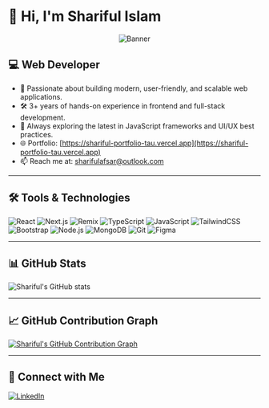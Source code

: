 # 👋 Hi, I'm Shariful Islam

<p align="center">
  <img src="https://raw.githubusercontent.com/Shariful525/Shariful525/main/banner.png" alt="Banner" />
</p>


## 💻 Web Developer

- 🧠 Passionate about building modern, user-friendly, and scalable web applications.
- 🛠️ 3+ years of hands-on experience in frontend and full-stack development.
- 🚀 Always exploring the latest in JavaScript frameworks and UI/UX best practices.
- 🌐 Portfolio: [https://shariful-portfolio-tau.vercel.app](https://shariful-portfolio-tau.vercel.app)
- 📫 Reach me at: sharifulafsar@outlook.com

---

## 🛠️ Tools & Technologies

![React](https://img.shields.io/badge/-React-61DAFB?logo=react&logoColor=white)
![Next.js](https://img.shields.io/badge/-Next.js-000000?logo=next.js&logoColor=white)
![Remix](https://img.shields.io/badge/-Remix-000000?logo=remix&logoColor=white)
![TypeScript](https://img.shields.io/badge/-TypeScript-3178C6?logo=typescript&logoColor=white)
![JavaScript](https://img.shields.io/badge/-JavaScript-F7DF1E?logo=javascript&logoColor=black)
![TailwindCSS](https://img.shields.io/badge/-TailwindCSS-38B2AC?logo=tailwind-css&logoColor=white)
![Bootstrap](https://img.shields.io/badge/-Bootstrap-7952B3?logo=bootstrap&logoColor=white)
![Node.js](https://img.shields.io/badge/-Node.js-339933?logo=node.js&logoColor=white)
![MongoDB](https://img.shields.io/badge/-MongoDB-47A248?logo=mongodb&logoColor=white)
![Git](https://img.shields.io/badge/-Git-F05032?logo=git&logoColor=white)
![Figma](https://img.shields.io/badge/-Figma-F24E1E?logo=figma&logoColor=white)

---

## 📊 GitHub Stats

![Shariful's GitHub stats](https://github-readme-stats.vercel.app/api?username=Shariful525&show_icons=true&theme=default)

---

## 📈 GitHub Contribution Graph

[![Shariful's GitHub Contribution Graph](https://github-readme-activity-graph.vercel.app/graph?username=Shariful525&theme=tokyo-night)](https://github.com/Shariful525)

---

## 🔗 Connect with Me

[![LinkedIn](https://img.shields.io/badge/-LinkedIn-blue?logo=linkedin)](https://linkedin.com/in/shariful-islam-729358194)
